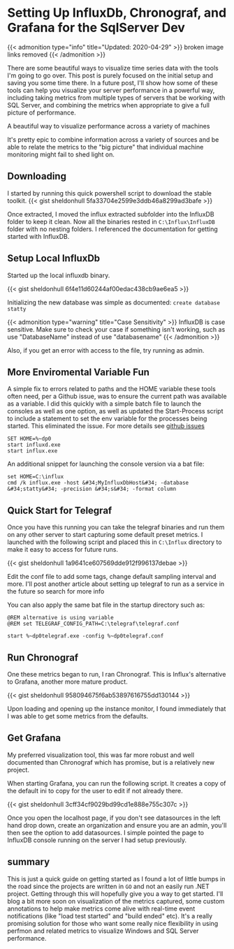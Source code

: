 # Setting Up InfluxDb, Chronograf, and Grafana for the SqlServer Dev


{{&lt; admonition type=&#34;info&#34; title=&#34;Updated: 2020-04-29&#34; &gt;}}
broken image links removed
{{&lt; /admonition &gt;}}

There are some beautiful ways to visualize time series data with the tools I&#39;m going to go over. This post is purely focused on the initial setup and saving you some time there. In a future post, I&#39;ll show how some of these tools can help you visualize your server performance in a powerful way, including taking metrics from multiple types of servers that be working with SQL Server, and combining the metrics when appropriate to give a full picture of performance.

A beautiful way to visualize performance across a variety of machines

It&#39;s pretty epic to combine information across a variety of sources and be able to relate the metrics to the &#34;big picture&#34; that individual machine monitoring might fail to shed light on.

## Downloading

I started by running this quick powershell script to download the stable toolkit.
{{&lt; gist sheldonhull  5fa33704e2599e3ddb46a8299ad3bafe &gt;}}

Once extracted, I moved the influx extracted subfolder into the InfluxDB folder to keep it clean. Now all the binaries rested in `C:\Influx\InfluxDB` folder with no nesting folders.
I referenced the documentation for getting started with InfluxDB.

## Setup Local InfluxDb

Started up the local influxdb binary.

{{&lt; gist sheldonhull  6f4e11d60244af00edac438cb9ae6ea5 &gt;}}

Initializing the new database was simple as documented: `create database statty`

{{&lt; admonition type=&#34;warning&#34; title=&#34;Case Sensitivity&#34; &gt;}}
InfluxDB is case sensitive. Make sure to check your case if something isn&#39;t working, such as use &#34;DatabaseName&#34; instead of use &#34;databasename&#34;
{{&lt; /admonition &gt;}}

Also, if you get an error with access to the file, try running as admin.

## More Enviromental Variable Fun

A simple fix to errors related to paths and the HOME variable these tools often need, per a Github issue, was to ensure the current path was available as a variable. I did this quickly with a simple batch file to launch the consoles as well as one option, as well as updated the Start-Process script to include a statement to set the env variable for the processes being started. This eliminated the issue. For more details see [github issues](http://bit.ly/2nJib1P)

```batch
SET HOME=%~dp0
start influxd.exe
start influx.exe
```

An additional snippet for launching the console version via a bat file:

```batch
set HOME=C:\influx
cmd /k influx.exe -host &#34;MyInfluxDbHost&#34; -database &#34;statty&#34; -precision &#34;s&#34; -format column
```

## Quick Start for Telegraf

Once you have this running you can take the telegraf binaries and run them on any other server to start capturing some default preset metrics. I launched with the following script and placed this in `C:\Influx` directory to make it easy to access for future runs.

{{&lt; gist sheldonhull  1a9641ce607569dde912f996137debae &gt;}}

Edit the conf file to add some tags, change default sampling interval and more. I&#39;ll post another article about setting up telegraf to run as a service in the future so search for more info

You can also apply the same bat file in the startup directory such as:

```batch
@REM alternative is using variable
@REM set TELEGRAF_CONFIG_PATH=C:\telegraf\telegraf.conf

start %~dp0telegraf.exe -config %~dp0telegraf.conf
```

## Run Chronograf

One these metrics began to run, I ran Chronograf. This is Influx&#39;s alternative to Grafana, another more mature product.

{{&lt; gist sheldonhull  958094675f6ab53897616755dd130144 &gt;}}

Upon loading and opening up the instance monitor, I found immediately that I was able to get some metrics from the defaults.

## Get Grafana

My preferred visualization tool, this was far more robust and well documented than Chronograf which has promise, but is a relatively new project.

When starting Grafana, you can run the following script. It creates a copy of the default ini to copy for the user to edit if not already there.

{{&lt; gist sheldonhull  3cff34cf9029bd99cd1e888e755c307c &gt;}}

Once you open the localhost page, if you don&#39;t see datasources in the left hand drop down, create an organization and ensure you are an admin, you&#39;ll then see the option to add datasources. I simple pointed the page to InfluxDB console running on the server I had setup previously.

## summary

This is just a quick guide on getting started as I found a lot of little bumps in the road since the projects are written in `GO` and not an easily run .NET project. Getting through this will hopefully give you a way to get started. I&#39;ll blog a bit more soon on visualization of the metrics captured, some custom annotations to help make metrics come alive with real-time event notifications (like &#34;load test started&#34; and &#34;build ended&#34; etc). It&#39;s a really promising solution for those who want some really nice flexibility in using perfmon and related metrics to visualize Windows and SQL Server performance.

